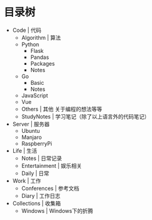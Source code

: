 # 目录树

- Code | 代码
  - Algorithm | 算法
  - Python
    - Flask
    - Pandas
    - Packages
    - Notes
  - Go
    - Basic
    - Notes
  - JavaScript
  - Vue
  - Others | 其他 关于编程的想法等等
  - StudyNotes | 学习笔记（除了以上语言外的代码笔记）
- Server | 服务器
  - Ubuntu
  - Manjaro
  - RaspberryPi
- Life | 生活
  - Notes | 日常记录
  - Entertainment  | 娱乐相关
  - Daily | 日常
- Work | 工作
  - Conferences | 参考文档
  - Diary | 工作日志
- Collections | 收集箱
  - Windows | Windows下的折腾